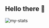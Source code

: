 ## Hello there 👋


<img alt="my-stats" src="https://github-readme-stats.vercel.app/api?username=ryldi&show_icons=true&theme=radical&hide_rank=true"> 
